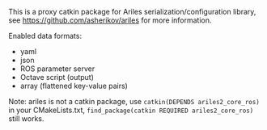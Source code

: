 This is a proxy catkin package for Ariles serialization/configuration library,
see https://github.com/asherikov/ariles for more information.

Enabled data formats:
- yaml
- json
- ROS parameter server
- Octave script (output)
- array (flattened key-value pairs)

Note: ariles is not a catkin package, use `catkin(DEPENDS ariles2_core_ros)` in your
CMakeLists.txt, `find_package(catkin REQUIRED ariles2_core_ros)` still works.
